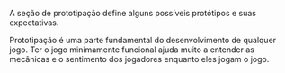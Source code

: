 A seção de prototipação define alguns possíveis protótipos e suas expectativas.

Prototipação é uma parte fundamental do desenvolvimento de qualquer jogo. Ter o jogo minimamente funcional ajuda muito a entender as mecânicas e o sentimento dos jogadores enquanto eles jogam o jogo.